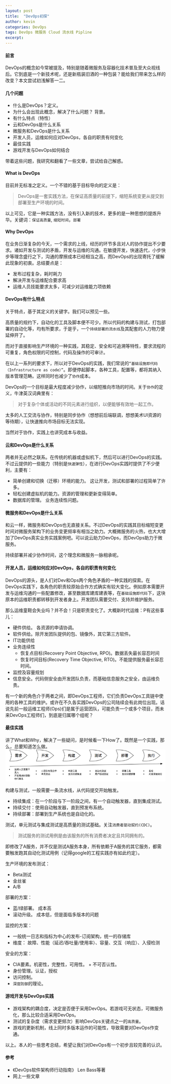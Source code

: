 ```yaml
---
layout: post
title:  "DevOps初探"
author: kevin
categories: DevOps
tags: DevOps 微服务 Cloud 流水线 Pipline
excerpt: 
---
```


#### 前言
DevOps的概念如今常被提及，特别是随着微服务及容器化技术普及至大众视线后。它到底是一个新技术呢，还是新瓶装旧酒的一种包装？能给我们带来怎么样的改变？本文尝试初浅解答一二。

#### 几个问题
* 什么是DevOps？定义。
* 为什么会出现此概念，解决了什么问题？ 背景。
* 有什么特点（特性）
* 云和DevOps是什么关系
* 微服务和DevOps是什么关系
* 开发人员，运维如何应对DevOps，各自的职责有何变化
* 最佳实践
* 游戏开发与DevOps如何结合

带着这些问题，我研究和翻看了一些文章，尝试给自己解惑。

#### What is DevOps
目前并无标准之定义。一个不错的基于目标导向的定义是：
> DevOps是一套实践方法，在保证高质量的前提下，缩短系统变更从提交到部署至生产环境的时间。

以上可见，它是一种实践方法，没有引入新的技术，更多的是一种思想的提炼升华。关键词：`保证高质量`, `缩短时间`，`部署`

#### Why DevOps
在业务日渐复杂的今天，一个需求的上线，经历的环节多且对人的协作提出不少要求。诸如开发与测试的矛盾，开发与运维的沟通。在敏捷开发，快速迭代，小步快步等理念盛行之下，沟通的摩擦成本已经相当之高，而DevOps的出现寄托了缓解此现象的初衷。总结要点是：

* 发布过程复杂，耗时耗力
* 解决开发与运维配合要求高
* 运维人员技能要求太多，可减少对运维能力项依赖

#### DevOps有什么特点
关于特点，基于其定义的关键字。我们可以预见一些。

高质量的规约下，自动化的工具及脚本便不可少。所以代码的构建与测试，打包部署的自动化等，均有所要求，于是乎，一个`持续部署的流水线`及其配套的人力物力便延伸开了。

而对于直接影响生产环境的一种实践，其稳定、安全和可追溯等特性，要求流程的可重复，角色权限的可控制，代码及操作的可审计。

在以上一系列的要求下，所以对于DevOps的实践，我们常说的`“基础设施即代码（Infrastructure as code）”`。即便停起脚本，各种工具，配置等，都将其纳入版本管理范畴。这样同时也减少了`协作`成本。

DevOps的一个目标是最大程度减少协作，以缩短推向市场的时间。关于`协作`的定义，牛津英汉词典里有：
> 对于复杂个体或活动的不同元素进行组织，以便能够有效地一起工作。

太多的人工交流与协作，特别是同步协作（想想前后端联调，想想美术UI资源的等待期），让快速推向市场目标无法实现。

当然对于协作，实践上也讲究成本与收益。

#### 云和DevOps是什么关系
两者并无必然之联系。在传统的机器或虚拟机下，然后可以进行DevOps的实践。
不过云提供的一些能力（特别是`快速弹性`），在进行DevOps实践时提供了不少便利，主要有：
* 简单创建和切换（迁移）环境的能力。 这让开发，测试和部署的过程简单了许多。
* 轻松创建虚拟机的能力。资源的管理和更新变得简单。
* 数据库的管理。 业务连续性问题。

#### 微服务和DevOps是什么关系
和云一样，微服务和DevOps也无直接关系。不过DevOps的实践其目标缩短变更时间对微服务架构下的业务变更频率有相当之助力。大概微服务的火热，也大大增加了DevOps真实业务实践案例吧。可以说云助力DevOps，而DevOps助力于微服务。

持续部署并减少协作时间，这个理念和微服务一脉相承呢。

#### 开发人员，运维如何应对DevOps，各自的职责有何变化
DevOps的源头，是人们对Dev和Ops两个角色矛盾的一种实践的探索。在DevOps实践下，各角色的职责较原始合作方式确实有较大变化。例如原本需要开发与运维沟通的一些配置修改，甚至数据库建库建表等，在`基础设施即代码`下，这块原本的运维职责都转移到开发者身上。开发团队需要交付、支持并维护服务。

那么运维童鞋会失业吗？并不会！只是职责变化了。大概新时代运维：P有这些事儿：
* 硬件供给。 各资源的申请协调。
* 软件供给。除开发团队提供的包、镜像外，其它第三方软件。
* IT功能供给
* 业务连续性
	* 恢复点目标(Recovery Point Objective, RPO)。数据丢失最长容忍时间
	* 恢复时间目标(Recovery Time Objective, RTO)。不能提供服务最长容忍时间。
* 监控及容量规划
* 信息安全。代码侧安全由开发团队负责，而基础信息服务之安全，由运维负责。

有一个新的角色介于两者之间，即DevOps工程师，它们负责DevOps工具链中使用的各种工具的维护。或许在不久各实践DevOps的公司陆续会有此岗位出现。话说先前一般运维工程师(Ops)们是属于运营团队，可能负责一个或多个项目，而未来DevOps工程师们，到底是归属哪个组呢？

#### 最佳实践
讲了What和Why，解决了一些疑问，是时候看一下How了。既然是一个实践，那么，总要知道怎么做。
![Alt text](./assets/201810/devops-overview.png)

构建与测试，一般需要一条流水线，从代码提交开始触发。  
* 持续集成：在一个阶段与下一阶段之间，有一个自动触发器，直到集成测试。  
* 持续交付：使用自动触发器，直到预发布系统。  
* 持续部署：部署到生产系统也是自动化的。  

测试，单元测试与集成测试是高质量的测试基础。关注`消费者驱动契约(CDC)`。
> 测试服务的测试用例是由该服务的所有消费者决定且共同拥有的。

即修改了A服务，并不仅是测试A服务本身，所有依赖于A服务的其它服务，都需要触发跑其自动化测试用例（记得google的工程实践亦有如此约定）。

生产环境的发布测试：
* Beta测试
* 金丝雀
* A/B

部署的方案：
* 蓝/绿部署。 成本高
* 滚动升级。 成本低，但是面临多版本的问题

监控的方案：
* 一般统一日志和指标为中心的发布-订阅架构，统一的存储库
* 维度： 故障、性能（延迟/吞吐量/使用率）、容量、交互（响应）、入侵检测

安全的方案：
* CIA要素。机密性，完整性，可用性。 + 不可否认性。
* 身份管理。认证，授权
* 访问控制。
* `深度防御`的理论。

#### 游戏开发与DevOps实践
* 游戏架构的耦合度，决定是否便于采用DevOps。若游戏可无状态，可微服务化，那么比较合适采用DevOps。
* 测试的复杂度（需求变更频次）影响DevOps关键点之一的`高质量`。
* 游戏的更新机制，线上同时多版本运作的可能性，导致需要对DevOps作变通。

以上。本人的一些思考总结，希望让我们对DevOps有一个初步且较完善的认识。


#### 参考
* 《DevOps软件架构师行动指南》 Len Bass等著
* 网上一些文章

